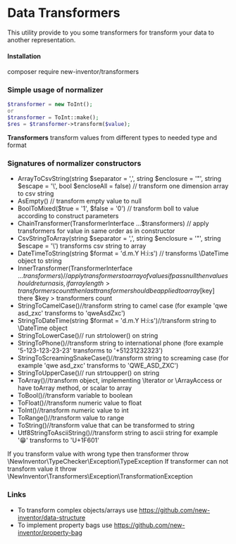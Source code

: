 # Data Transformers
This utility provide to you some transformers for transform your data to another representation. 

#### Installation

composer require new-inventor/transformers

### Simple usage of normalizer

```php
$transformer = new ToInt();
or
$transformer = ToInt::make();
$res = $transformer->transform($value);
```

**Transformers** transform values from different types to needed type and format

### Signatures of normalizer constructors
* ArrayToCsvString(string $separator = ',', string $enclosure = '"', string $escape = '\\', bool $encloseAll = false) // transform one dimension array to csv string
* AsEmpty() // transform empty value to null
* BoolToMixed($true = '1', $false = '0') // transform boll to value according to construct parameters
* ChainTransformer(TransformerInterface  ...$transformers) // apply transformers for value in same order as in constructor
* CsvStringToArray(string $separator = ',', string $enclosure = '"', string $escape = '\\') transforms csv string to array
* DateTimeToString(string $format = 'd.m.Y H:i:s') // transforms \DateTime object to string
* InnerTransformer(TransformerInterface ...$transformers)// apply transformers to array of values if pass null then value should return as is, if array length > transformers count then last transformer should be applied to array[$key] there $key > transformers count
* StringToCamelCase()//transform string to camel case (for example 'qwe asd_zxc' transforms to 'qweAsdZxc')
* StringToDateTime(string $format = 'd.m.Y H:i:s')//transform string to \DateTime object
* StringToLowerCase()// run strtolower() on string
* StringToPhone()//transform string to international phone (fore example '5-123-123-23-23' transforms to '+51231232323')
* StringToScreamingSnakeCase()//transform string to screaming case (for example 'qwe asd_zxc' transforms to 'QWE_ASD_ZXC')
* StringToUpperCase()// run strtoupper() on string
* ToArray()//transform object, implementing \Iterator or \ArrayAccess or have toArray method, or scalar to array
* ToBool()//transform variable to boolean
* ToFloat()//transform numeric value to float
* ToInt()//transform numeric value to int
* ToRange()//transform value to range
* ToString()//transform value that can be transformed to string
* Utf8StringToAsciiString()//transform string to ascii string for example '😁' transforms to 'U+1F601'

If you transform value with wrong type then transformer throw \NewInventor\TypeChecker\Exception\TypeException
If transformer can not transform value it throw \NewInventor\Transformers\Exception\TransformationException

### Links
* To transform complex objects/arrays use https://github.com/new-inventor/data-structure
* To implement property bags use https://github.com/new-inventor/property-bag
